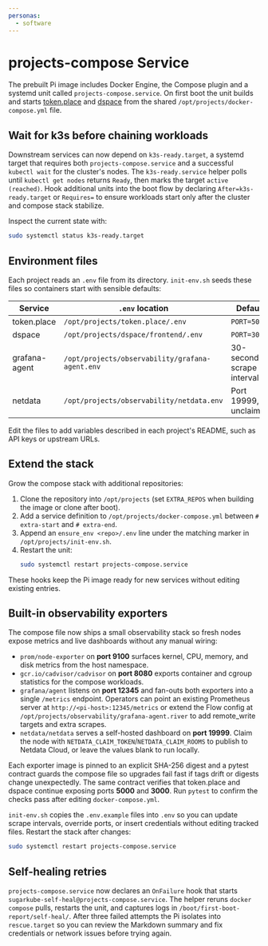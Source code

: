 ```yaml
---
personas:
  - software
---
```


# projects-compose Service

The prebuilt Pi image includes Docker Engine, the Compose plugin and a
systemd unit called `projects-compose.service`. On first boot the unit builds
and starts [token.place](https://github.com/futuroptimist/token.place) and
[dspace](https://github.com/democratizedspace/dspace) from the shared
`/opt/projects/docker-compose.yml` file.

## Wait for k3s before chaining workloads

Downstream services can now depend on `k3s-ready.target`, a systemd target that
requires both `projects-compose.service` and a successful `kubectl wait` for the
cluster's nodes. The `k3s-ready.service` helper polls until `kubectl get nodes`
returns `Ready`, then marks the target `active (reached)`. Hook additional
units into the boot flow by declaring `After=k3s-ready.target` or `Requires=` to
ensure workloads start only after the cluster and compose stack stabilize.

Inspect the current state with:

```sh
sudo systemctl status k3s-ready.target
```

## Environment files

Each project reads an `.env` file from its directory. `init-env.sh` seeds these
files so containers start with sensible defaults:

| Service | `.env` location | Default |
| --- | --- | --- |
| token.place | `/opt/projects/token.place/.env` | `PORT=5000` |
| dspace | `/opt/projects/dspace/frontend/.env` | `PORT=3000` |
| grafana-agent | `/opt/projects/observability/grafana-agent.env` | 30-second scrape interval |
| netdata | `/opt/projects/observability/netdata.env` | Port 19999, unclaimed |

Edit the files to add variables described in each project's README, such as API
keys or upstream URLs.

## Extend the stack

Grow the compose stack with additional repositories:

1. Clone the repository into `/opt/projects` (set `EXTRA_REPOS` when building
   the image or clone after boot).
2. Add a service definition to `/opt/projects/docker-compose.yml` between
   `# extra-start` and `# extra-end`.
3. Append an `ensure_env <repo>/.env` line under the matching marker in
   `/opt/projects/init-env.sh`.
4. Restart the unit:
   ```sh
   sudo systemctl restart projects-compose.service
   ```

These hooks keep the Pi image ready for new services without editing existing
entries.

## Built-in observability exporters

The compose file now ships a small observability stack so fresh nodes expose
metrics and live dashboards without any manual wiring:

- `prom/node-exporter` on **port 9100** surfaces kernel, CPU, memory, and disk
  metrics from the host namespace.
- `gcr.io/cadvisor/cadvisor` on **port 8080** exports container and cgroup
  statistics for the compose workloads.
- `grafana/agent` listens on **port 12345** and fan-outs both exporters into a
  single `/metrics` endpoint. Operators can point an existing Prometheus server
  at `http://<pi-host>:12345/metrics` or extend the Flow config at
  `/opt/projects/observability/grafana-agent.river` to add remote_write targets
  and extra scrapes.
- `netdata/netdata` serves a self-hosted dashboard on **port 19999**. Claim the
  node with `NETDATA_CLAIM_TOKEN`/`NETDATA_CLAIM_ROOMS` to publish to Netdata
  Cloud, or leave the values blank to run locally.

Each exporter image is pinned to an explicit SHA-256 digest and a pytest
contract guards the compose file so upgrades fail fast if tags drift or digests
change unexpectedly. The same contract verifies that token.place and dspace
continue exposing ports **5000** and **3000**. Run `pytest` to confirm the
checks pass after editing `docker-compose.yml`.

`init-env.sh` copies the `.env.example` files into `.env` so you can update
scrape intervals, override ports, or insert credentials without editing tracked
files. Restart the stack after changes:

```sh
sudo systemctl restart projects-compose.service
```

## Self-healing retries

`projects-compose.service` now declares an `OnFailure` hook that starts
`sugarkube-self-heal@projects-compose.service`. The helper reruns `docker compose`
pulls, restarts the unit, and captures logs in `/boot/first-boot-report/self-heal/`.
After three failed attempts the Pi isolates into `rescue.target` so you can
review the Markdown summary and fix credentials or network issues before trying
again.
